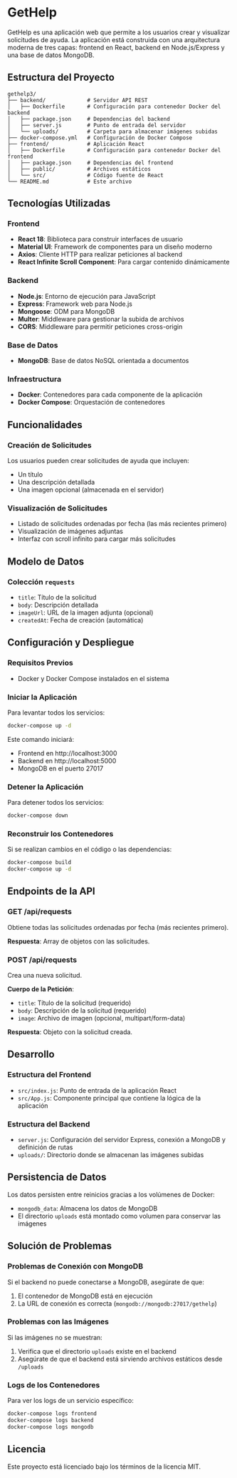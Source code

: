 # GetHelp

GetHelp es una aplicación web que permite a los usuarios crear y visualizar solicitudes de ayuda. La aplicación está construida con una arquitectura moderna de tres capas: frontend en React, backend en Node.js/Express y una base de datos MongoDB.

## Estructura del Proyecto

```
gethelp3/
├── backend/             # Servidor API REST
│   ├── Dockerfile       # Configuración para contenedor Docker del backend
│   ├── package.json     # Dependencias del backend
│   ├── server.js        # Punto de entrada del servidor
│   └── uploads/         # Carpeta para almacenar imágenes subidas
├── docker-compose.yml   # Configuración de Docker Compose
├── frontend/            # Aplicación React
│   ├── Dockerfile       # Configuración para contenedor Docker del frontend
│   ├── package.json     # Dependencias del frontend
│   ├── public/          # Archivos estáticos
│   └── src/             # Código fuente de React
└── README.md            # Este archivo
```

## Tecnologías Utilizadas

### Frontend
- **React 18**: Biblioteca para construir interfaces de usuario
- **Material UI**: Framework de componentes para un diseño moderno
- **Axios**: Cliente HTTP para realizar peticiones al backend
- **React Infinite Scroll Component**: Para cargar contenido dinámicamente

### Backend
- **Node.js**: Entorno de ejecución para JavaScript
- **Express**: Framework web para Node.js
- **Mongoose**: ODM para MongoDB
- **Multer**: Middleware para gestionar la subida de archivos
- **CORS**: Middleware para permitir peticiones cross-origin

### Base de Datos
- **MongoDB**: Base de datos NoSQL orientada a documentos

### Infraestructura
- **Docker**: Contenedores para cada componente de la aplicación
- **Docker Compose**: Orquestación de contenedores

## Funcionalidades

### Creación de Solicitudes
Los usuarios pueden crear solicitudes de ayuda que incluyen:
- Un título
- Una descripción detallada
- Una imagen opcional (almacenada en el servidor)

### Visualización de Solicitudes
- Listado de solicitudes ordenadas por fecha (las más recientes primero)
- Visualización de imágenes adjuntas
- Interfaz con scroll infinito para cargar más solicitudes

## Modelo de Datos

### Colección `requests`
- `title`: Título de la solicitud
- `body`: Descripción detallada
- `imageUrl`: URL de la imagen adjunta (opcional)
- `createdAt`: Fecha de creación (automática)

## Configuración y Despliegue

### Requisitos Previos
- Docker y Docker Compose instalados en el sistema

### Iniciar la Aplicación
Para levantar todos los servicios:

```bash
docker-compose up -d
```

Este comando iniciará:
- Frontend en http://localhost:3000
- Backend en http://localhost:5000
- MongoDB en el puerto 27017

### Detener la Aplicación
Para detener todos los servicios:

```bash
docker-compose down
```

### Reconstruir los Contenedores
Si se realizan cambios en el código o las dependencias:

```bash
docker-compose build
docker-compose up -d
```

## Endpoints de la API

### GET /api/requests
Obtiene todas las solicitudes ordenadas por fecha (más recientes primero).

**Respuesta**: Array de objetos con las solicitudes.

### POST /api/requests
Crea una nueva solicitud.

**Cuerpo de la Petición**:
- `title`: Título de la solicitud (requerido)
- `body`: Descripción de la solicitud (requerido)
- `image`: Archivo de imagen (opcional, multipart/form-data)

**Respuesta**: Objeto con la solicitud creada.

## Desarrollo

### Estructura del Frontend
- `src/index.js`: Punto de entrada de la aplicación React
- `src/App.js`: Componente principal que contiene la lógica de la aplicación

### Estructura del Backend
- `server.js`: Configuración del servidor Express, conexión a MongoDB y definición de rutas
- `uploads/`: Directorio donde se almacenan las imágenes subidas

## Persistencia de Datos
Los datos persisten entre reinicios gracias a los volúmenes de Docker:
- `mongodb_data`: Almacena los datos de MongoDB
- El directorio `uploads` está montado como volumen para conservar las imágenes

## Solución de Problemas

### Problemas de Conexión con MongoDB
Si el backend no puede conectarse a MongoDB, asegúrate de que:
1. El contenedor de MongoDB está en ejecución
2. La URL de conexión es correcta (`mongodb://mongodb:27017/gethelp`)

### Problemas con las Imágenes
Si las imágenes no se muestran:
1. Verifica que el directorio `uploads` existe en el backend
2. Asegúrate de que el backend está sirviendo archivos estáticos desde `/uploads`

### Logs de los Contenedores
Para ver los logs de un servicio específico:

```bash
docker-compose logs frontend
docker-compose logs backend
docker-compose logs mongodb
```

## Licencia
Este proyecto está licenciado bajo los términos de la licencia MIT.
